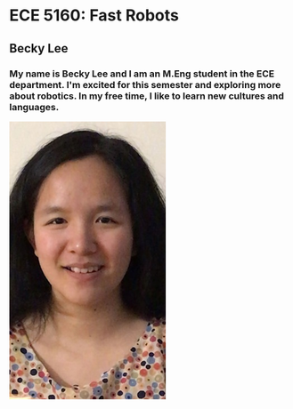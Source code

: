# ECE 5160: Fast Robots
## Becky Lee

### My name is Becky Lee and I am an M.Eng student in the ECE department. I'm excited for this semester and exploring more about robotics. In my free time, I like to learn new cultures and languages.

![](IMG_20240728_112015.jpg) 

